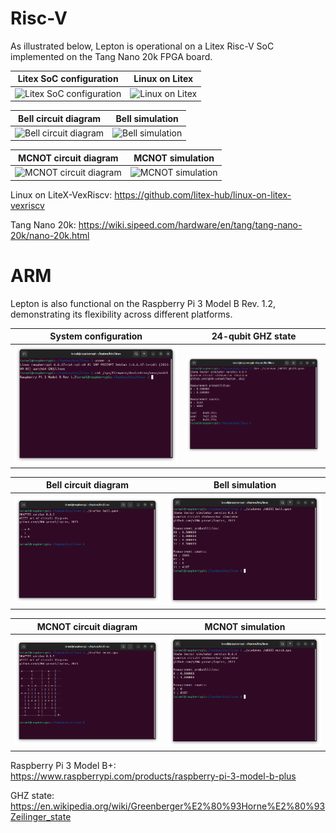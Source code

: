 # Risc-V
As illustrated below, Lepton is operational on a Litex Risc-V SoC implemented on the Tang Nano 20k FPGA board.

| Litex SoC configuration  | Linux on Litex           |
:-------------------------:|:-------------------------:
![Litex SoC configuration](images/riscv/litex.png "Litex SoC configuration") | ![Linux on Litex](images/riscv/linux_on_litex.png "Linux on Litex")

| Bell circuit diagram     | Bell simulation          |
:-------------------------:|:-------------------------:
![Bell circuit diagram](images/riscv/drafter_bell.png "Bell circuit diagram") | ![Bell simulation](images/riscv/statevec_bell.png "Bell simulation")

| MCNOT circuit diagram    | MCNOT simulation         |
:-------------------------:|:-------------------------:
![MCNOT circuit diagram](images/riscv/drafter_mcnot.png "MCNOT circuit diagram") | ![MCNOT simulation](images/riscv/statevec_mcnot.png "MCNOT simulation")

Linux on LiteX-VexRiscv:
https://github.com/litex-hub/linux-on-litex-vexriscv

Tang Nano 20k:
https://wiki.sipeed.com/hardware/en/tang/tang-nano-20k/nano-20k.html

# ARM
Lepton is also functional on the Raspberry Pi 3 Model B Rev. 1.2, demonstrating its flexibility across different platforms.

| System configuration     | 24-qubit GHZ state       |
:-------------------------:|:-------------------------:
![System configuration](images/arm/arm_uname.png "System configuration") | ![24-qubit GHZ state](images/arm/arm_statevec_ghz24.png "24-qubit GHZ state")

| Bell circuit diagram     | Bell simulation          |
:-------------------------:|:-------------------------:
![Bell circuit diagram](images/arm/arm_drafter_bell.png "Bell circuit diagram") | ![Bell simulation](images/arm/arm_statevec_bell.png "Bell simulation")

| MCNOT circuit diagram    | MCNOT simulation         |
:-------------------------:|:-------------------------:
![MCNOT circuit diagram](images/arm/arm_drafter_mcnot.png "MCNOT circuit diagram") | ![MCNOT simulation](images/arm/arm_statevec_mcnot.png "MCNOT simulation")

Raspberry Pi 3 Model B+:
https://www.raspberrypi.com/products/raspberry-pi-3-model-b-plus

GHZ state:
https://en.wikipedia.org/wiki/Greenberger%E2%80%93Horne%E2%80%93Zeilinger_state
